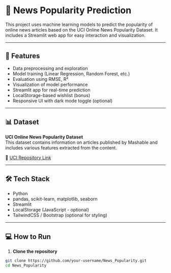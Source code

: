 # 📰 News Popularity Prediction

This project uses machine learning models to predict the popularity of online news articles based on the UCI Online News Popularity Dataset. It includes a Streamlit web app for easy interaction and visualization.

---

## 🚀 Features

- Data preprocessing and exploration
- Model training (Linear Regression, Random Forest, etc.)
- Evaluation using RMSE, R²
- Visualization of model performance
- Streamlit app for real-time prediction
- LocalStorage-based wishlist (bonus)
- Responsive UI with dark mode toggle (optional)

---

## 📊 Dataset

**UCI Online News Popularity Dataset**  
This dataset contains information on articles published by Mashable and includes various features extracted from the content.

🔗 [UCI Repository Link](https://archive.ics.uci.edu/ml/datasets/Online+News+Popularity)

---

## 🛠️ Tech Stack

- Python
- pandas, scikit-learn, matplotlib, seaborn
- Streamlit
- LocalStorage (JavaScript - optional)
- TailwindCSS / Bootstrap (optional for styling)

---

## 💻 How to Run

1. **Clone the repository**
```bash
git clone https://github.com/your-username/News_Popularity.git
cd News_Popularity
